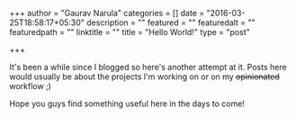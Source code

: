 +++
author = "Gaurav Narula"
categories = []
date = "2016-03-25T18:58:17+05:30"
description = ""
featured = ""
featuredalt = ""
featuredpath = ""
linktitle = ""
title = "Hello World!"
type = "post"

+++

It's been a while since I blogged so here's another attempt at it. Posts here
would usually be about the projects I'm working on or on my ~~opinionated~~
workflow ;)

Hope you guys find something useful here in the days to come!
